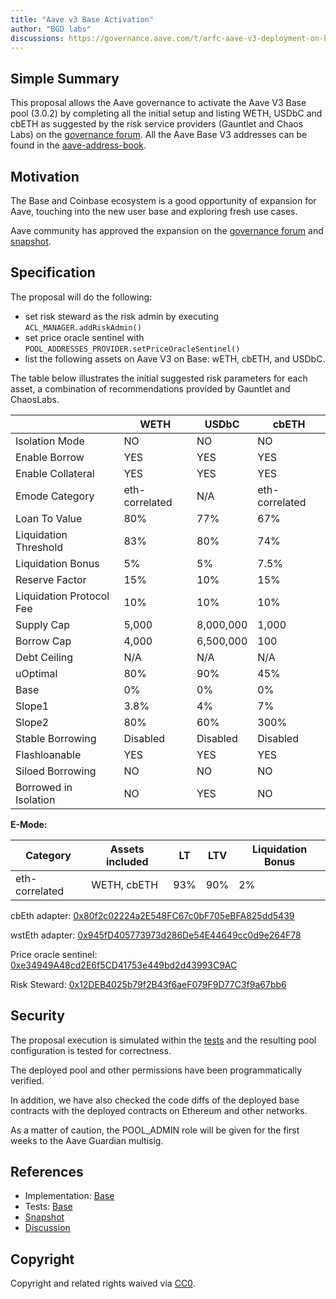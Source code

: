 ```yaml
---
title: "Aave v3 Base Activation"
author: "BGD labs"
discussions: https://governance.aave.com/t/arfc-aave-v3-deployment-on-base/13708
---
```


## Simple Summary

This proposal allows the Aave governance to activate the Aave V3 Base pool (3.0.2) by completing all the initial setup and listing WETH, USDbC and cbETH as suggested by the risk service providers (Gauntlet and Chaos Labs) on the [governance forum](https://governance.aave.com/t/arfc-aave-v3-deployment-on-base/13708/10). All the Aave Base V3 addresses can be found in the [aave-address-book](https://github.com/bgd-labs/aave-address-book/blob/main/src/AaveV3Base.sol).

## Motivation

The Base and Coinbase ecosystem is a good opportunity of expansion for Aave, touching into the new user base and exploring fresh use cases.

Aave community has approved the expansion on the [governance forum](https://governance.aave.com/t/arfc-aave-v3-deployment-on-base/13708) and [snapshot](https://snapshot.org/#/aave.eth/proposal/0xa8b018962096aa1fc22446a395d4298ebb6ca10094f35d072fbb02048e3b5eab).

## Specification

The proposal will do the following:

- set risk steward as the risk admin by executing `ACL_MANAGER.addRiskAdmin()`
- set price oracle sentinel with `POOL_ADDRESSES_PROVIDER.setPriceOracleSentinel()`
- list the following assets on Aave V3 on Base: wETH, cbETH, and USDbC.

The table below illustrates the initial suggested risk parameters for each asset, a combination of recommendations provided by Gauntlet and ChaosLabs.

|                          | WETH           | USDbC     | cbETH          |
| ------------------------ | -------------- | --------- | -------------- |
| Isolation Mode           | NO             | NO        | NO             |
| Enable Borrow            | YES            | YES       | YES            |
| Enable Collateral        | YES            | YES       | YES            |
| Emode Category           | eth-correlated | N/A       | eth-correlated |
| Loan To Value            | 80%            | 77%       | 67%            |
| Liquidation Threshold    | 83%            | 80%       | 74%            |
| Liquidation Bonus        | 5%             | 5%        | 7.5%           |
| Reserve Factor           | 15%            | 10%       | 15%            |
| Liquidation Protocol Fee | 10%            | 10%       | 10%            |
| Supply Cap               | 5,000          | 8,000,000 | 1,000          |
| Borrow Cap               | 4,000          | 6,500,000 | 100            |
| Debt Ceiling             | N/A            | N/A       | N/A            |
| uOptimal                 | 80%            | 90%       | 45%            |
| Base                     | 0%             | 0%        | 0%             |
| Slope1                   | 3.8%           | 4%        | 7%             |
| Slope2                   | 80%            | 60%       | 300%           |
| Stable Borrowing         | Disabled       | Disabled  | Disabled       |
| Flashloanable            | YES            | YES       | YES            |
| Siloed Borrowing         | NO             | NO        | NO             |
| Borrowed in Isolation    | NO             | YES       | NO             |

**E-Mode:**

| Category       | Assets included | LT  | LTV | Liquidation Bonus |
| -------------- | --------------- | --- | --- | ----------------- |
| eth-correlated | WETH, cbETH     | 93% | 90% | 2%                |

cbEth adapter: [0x80f2c02224a2E548FC67c0bF705eBFA825dd5439](https://basescan.org/address/0x80f2c02224a2e548fc67c0bf705ebfa825dd5439)

wstEth adapter: [0x945fD405773973d286De54E44649cc0d9e264F78](https://basescan.org/address/0x945fd405773973d286de54e44649cc0d9e264f78)

Price oracle sentinel: [0xe34949A48cd2E6f5CD41753e449bd2d43993C9AC](https://basescan.org/address/0xe34949A48cd2E6f5CD41753e449bd2d43993C9AC)

Risk Steward: [0x12DEB4025b79f2B43f6aeF079F9D77C3f9a67bb6](https://basescan.org/address/0x12DEB4025b79f2B43f6aeF079F9D77C3f9a67bb6)

## Security

The proposal execution is simulated within the [tests](https://github.com/bgd-labs/aave-v3-basenet-proposal/blob/main/tests/AaveV3_BaseActivation.t.sol) and the resulting pool configuration is tested for correctness.

The deployed pool and other permissions have been programmatically verified.

In addition, we have also checked the code diffs of the deployed base contracts with the deployed contracts on Ethereum and other networks.

As a matter of caution, the POOL_ADMIN role will be given for the first weeks to the Aave Guardian multisig.

## References

- Implementation: [Base](https://github.com/bgd-labs/aave-v3-basenet-proposal/blob/main/src/contracts/AaveV3_BaseActivation.sol)
- Tests: [Base](https://github.com/bgd-labs/aave-v3-basenet-proposal/blob/main/tests/AaveV3_BaseActivation.t.sol)
- [Snapshot](https://snapshot.org/#/aave.eth/proposal/0xa8b018962096aa1fc22446a395d4298ebb6ca10094f35d072fbb02048e3b5eab)
- [Discussion](https://governance.aave.com/t/arfc-aave-v3-deployment-on-base/13708)

## Copyright

Copyright and related rights waived via [CC0](https://creativecommons.org/publicdomain/zero/1.0/).
